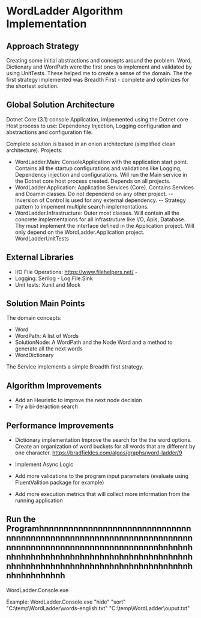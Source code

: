 # WordLadder Algorithm Implementation

## Approach Strategy

Creating some initial abstractions and concepts around the problem. 
Word, Dictionary and WordPath were the first ones to implement and validated by using UnitTests. These helped me to create a sense of the domain.
The the first strategy implemented was Breadth First - complete and optimizes for the shortest solution.

## Global Solution Architecture

Dotnet Core (3.1) console Application, imlpemented using the Dotnet core Host process to use: Dependency Injection, Logging configuration and abstractions and configuration file.

Complete solution is based in an onion architecture (simplified clean architecture). Projects:
- WordLadder.Main: ConsoleApplication with the application start point. Contains all the startup configurations and validations like Logging, Dependency injection and configurations. Will run the Main service in the Dotnet core host process created. Depends on all projects.
- WordLadder.Application: Application Services (Core). Contains Services and Doamin classes. Do not dependend on any other project. 
-- Inversion of Control is used for any external dependency.
-- Strategy pattern to impement multiple search implementations.
- WordLadder.Infrastructure: Outer most classes. Will contain all the concrete implementaions for all infrastruture like I/O, Apis, Database. Thy must implement the interface defined in the Application project.
Will only depend on the WordLadder.Application project.
WordLadderUnitTests

## External Libraries

- I/O File Operations: https://www.filehelpers.net/ - 
- Logging: Serilog - Log.File.Sink
- Unit tests: Xunit and Mock

## Solution Main Points

The domain concepts:
- Word
- WordPath: A list of Words
- SolutionNode: A WordPath and the Node Word and a method to generate all the next words
- WordDictionary

The Service implements a simple Breadth first strategy.

## Algorithm Improvements

- Add an Heuristic to improve the next node decision
- Try a bi-deraction search

## Performance Improvements

- Dictionary implementation 
Improve the search for the the word options. Create an organization of word buckets for all words that are different by one character.
https://bradfieldcs.com/algos/graphs/word-ladder/9

- Implement Async Logic
- Add more validations to the program input parameters (evaluate using FluentValition package for example)
- Add more execution metrics that will collect more information from the running application

## Run the Programhnnnnnnnnnnnnnnnnnnnnnnnnnnnnnnnnnnnnnnnnnnnnnnnnnnnnnnnnnnnnnnnnnnnnnnnnnnnnnnnnnnnnnnnnnnnnnnnnnnnhnhnhnhnhnhnhnhnhnhnhnhnhnhnhnhnhnhnhnhnhnhnhnhnhnhnhnhnhnhnhnhnhnhnhnhnhnhnhnhnhnhnhnhnhnhnhnh

WordLadder.Console.exe <start-word> <end-word> <dictionary-full-path> <output-file-full-path>

Example:
WordLadder.Console.exe "hide" "sort" "C:\temp\WordLadder\words-english.txt" "C:\temp\WordLadder\ouput.txt"

